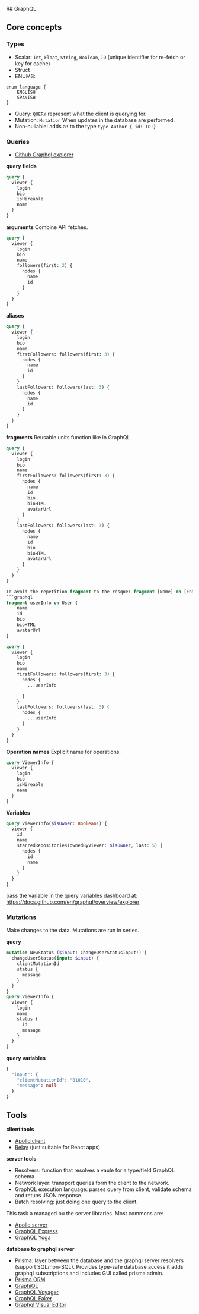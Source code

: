 R# GraphQL

## Core concepts

### Types

* Scalar: `Int`, `Float`, `String`, `Boolean`, `ID` (unique identifier for re-fetch or key for cache)
* Struct
* ENUMS:
```
enum language {
    ENGLISH
    SPANISH
}
```
* Query: `QUERY` represent what the client is querying for.
* Mutation: `Mutation` When updates in the database are performed.
* Non-nullable: adds a`!` to the type `type Author { id: ID!}`

### Queries

* [Github Graphql explorer](https://docs.github.com/en/graphql/overview/explorer)

**query fields**

```graphql
query {
  viewer {
    login
    bio
    isHireable
    name
  }
}
```

**arguments**
Combine API fetches.
```graphql
query {
  viewer {
    login
    bio
    name
    followers(first: 3) {
      nodes {
        name
        id
      }
    }
  }
}
```

**aliases**

```graphql
query {
  viewer {
    login
    bio
    name
    firstFollowers: followers(first: 3) {
      nodes {
        name
        id
      }
    }
    lastFollowers: followers(last: 3) {
      nodes {
        name
        id
      }
    }
  }
}
```

**fragments**
Reusable units function like in GraphQL

```graphql
query {
  viewer {
    login
    bio
    name
    firstFollowers: followers(first: 3) {
      nodes {
        name
        id
        bio
        bioHTML
        avatarUrl
      }
    }
    lastFollowers: followers(last: 3) {
      nodes {
        name
        id
        bio
        bioHTML
        avatarUrl
      }
    }
  }
}

To avoid the repetition fragment to the resque: fragment [Name] on [Entity]
```graphql
fragment userInfo on User {
    name
    id
    bio
    bioHTML
    avatarUrl
}

query {
  viewer {
    login
    bio
    name
    firstFollowers: followers(first: 3) {
      nodes {
        ...userInfo

      }
    }
    lastFollowers: followers(last: 3) {
      nodes {
        ...userInfo
      }
    }
  }
}
```

**Operation names**
Explicit name for operations.

```graphql
query ViewerInfo {
  viewer {
    login
    bio
    isHireable
    name
  }
}
```

**Variables**

```graphql
query ViewerInfo($isOwner: Boolean!) {
  viewer {
    id
    name
    starredRepositories(ownedByViewer: $isOwner, last: 5) {
      nodes {
        id
        name
      }
    }
  }
}
```

pass the variable in the query variables dashboard at: https://docs.github.com/en/graphql/overview/explorer

### Mutations
Make changes to the data. Mutations are run in series.

**query**
```graphql
mutation NewStatus ($input: ChangeUserStatusInput!) {
  changeUserStatus(input: $input) {
    clientMutationId
    status {
      message
    }
  }
}
query ViewerInfo {
  viewer {
    login
    name
    status {
      id
      message
    }
  }
}
```
**query variables**

```graphql
{
  "input": {
    "clientMutationId": "01010",
    "message": null
  }
}
```

## Tools

**client tools**
* [Apollo client](https://www.apollographql.com/docs/)
* [Relay](https://relay.dev/) (just suitable for React apps)

**server tools**
* Resolvers: function that resolves a vaule for a type/field GraphQL schema
* Network layer: transport queries form the client to the network.
* GraphQL execution language: parses query from client, validate schema and retuns JSON response.
* Batch resolving: just doing one query to the client.

This task a managed bu the server libraries. Most commons are:
* [Apollo server](https://www.apollographql.com/docs/apollo-server/)
* [GraphQL Express](https://graphql.org/graphql-js/express-graphql/)
* [GraphQL Yoga](https://github.com/dotansimha/graphql-yoga)

**database to graphql server**
* Prisma: layer between the database and the graphql server resolvers  (support SQL/non-SQL). Provides type-safe database access it adds graphql subscriptions and includes GUI called prisma admin.
* [Prisma ORM](https://www.prisma.io/)
* [GraphiQL](https://github.com/graphql/graphiql)
* [GraphQL Voyager](https://apis.guru/graphql-voyager/)
* [GraphQL Faker](https://github.com/APIs-guru/graphql-faker)
* [Graphql Visual Editor](https://graphqleditor.com/)
